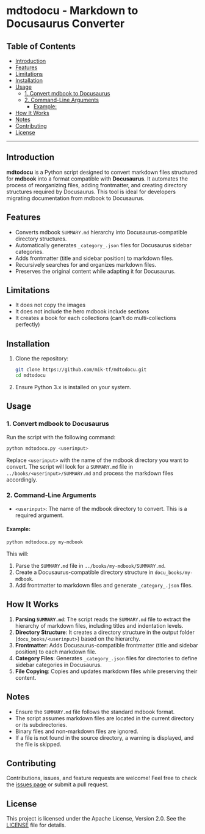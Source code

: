<h1> mdtodocu - Markdown to Docusaurus Converter </h1>

<h2>Table of Contents</h2>

- [Introduction](#introduction)
- [Features](#features)
- [Limitations](#limitations)
- [Installation](#installation)
- [Usage](#usage)
  - [1. Convert mdbook to Docusaurus](#1-convert-mdbook-to-docusaurus)
  - [2. Command-Line Arguments](#2-command-line-arguments)
    - [Example:](#example)
- [How It Works](#how-it-works)
- [Notes](#notes)
- [Contributing](#contributing)
- [License](#license)

---

## Introduction

**mdtodocu** is a Python script designed to convert markdown files structured for **mdbook** into a format compatible with **Docusaurus**. It automates the process of reorganizing files, adding frontmatter, and creating directory structures required by Docusaurus. This tool is ideal for developers migrating documentation from mdbook to Docusaurus.


## Features

- Converts mdbook `SUMMARY.md` hierarchy into Docusaurus-compatible directory structures.
- Automatically generates `_category_.json` files for Docusaurus sidebar categories.
- Adds frontmatter (title and sidebar position) to markdown files.
- Recursively searches for and organizes markdown files.
- Preserves the original content while adapting it for Docusaurus.

## Limitations

- It does not copy the images
- It does not include the hero mdbook include sections
- It creates a book for each collections (can't do multi-collections perfectly)

## Installation

1. Clone the repository:
   ```bash
   git clone https://github.com/mik-tf/mdtodocu.git
   cd mdtodocu
   ```

2. Ensure Python 3.x is installed on your system.

## Usage

### 1. Convert mdbook to Docusaurus

Run the script with the following command:
```bash
python mdtodocu.py <userinput>
```

Replace `<userinput>` with the name of the mdbook directory you want to convert. The script will look for a `SUMMARY.md` file in `../books/<userinput>/SUMMARY.md` and process the markdown files accordingly.

### 2. Command-Line Arguments

- `<userinput>`: The name of the mdbook directory to convert. This is a required argument.

#### Example:
```bash
python mdtodocu.py my-mdbook
```

This will:
1. Parse the `SUMMARY.md` file in `../books/my-mdbook/SUMMARY.md`.
2. Create a Docusaurus-compatible directory structure in `docu_books/my-mdbook`.
3. Add frontmatter to markdown files and generate `_category_.json` files.

## How It Works

1. **Parsing `SUMMARY.md`**: The script reads the `SUMMARY.md` file to extract the hierarchy of markdown files, including titles and indentation levels.
2. **Directory Structure**: It creates a directory structure in the output folder (`docu_books/<userinput>`) based on the hierarchy.
3. **Frontmatter**: Adds Docusaurus-compatible frontmatter (title and sidebar position) to each markdown file.
4. **Category Files**: Generates `_category_.json` files for directories to define sidebar categories in Docusaurus.
5. **File Copying**: Copies and updates markdown files while preserving their content.

## Notes

- Ensure the `SUMMARY.md` file follows the standard mdbook format.
- The script assumes markdown files are located in the current directory or its subdirectories.
- Binary files and non-markdown files are ignored.
- If a file is not found in the source directory, a warning is displayed, and the file is skipped.

## Contributing

Contributions, issues, and feature requests are welcome! Feel free to check the [issues page](https://github.com/mik-tf/mdtodocu/issues) or submit a pull request.

## License

This project is licensed under the Apache License, Version 2.0. See the [LICENSE](LICENSE) file for details.